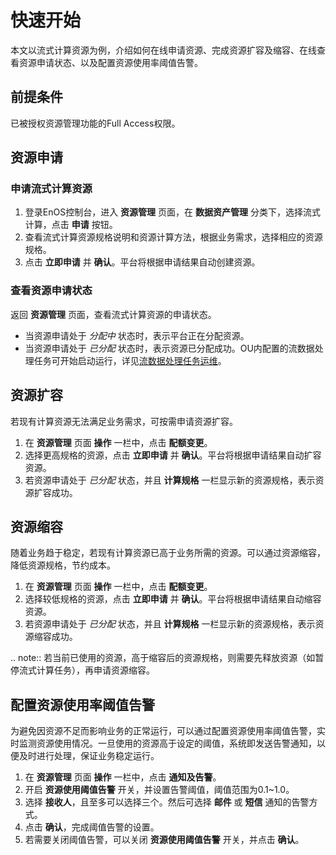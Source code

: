 # 快速开始

本文以流式计算资源为例，介绍如何在线申请资源、完成资源扩容及缩容、在线查看资源申请状态、以及配置资源使用率阈值告警。

## 前提条件
已被授权资源管理功能的Full Access权限。

## 资源申请
### 申请流式计算资源
1. 登录EnOS控制台，进入 **资源管理** 页面，在 **数据资产管理** 分类下，选择流式计算，点击 **申请** 按钮。
2. 查看流式计算资源规格说明和资源计算方法，根据业务需求，选择相应的资源规格。
3. 点击 **立即申请** 并 **确认**。平台将根据申请结果自动创建资源。

### 查看资源申请状态
返回 **资源管理** 页面，查看流式计算资源的申请状态。

- 当资源申请处于 *分配中* 状态时，表示平台正在分配资源。
- 当资源申请处于 *已分配* 状态时，表示资源已分配成功。OU内配置的流数据处理任务可开始启动运行，详见[流数据处理任务运维](/docs/data-asset/zh_CN/latest/howto/stream/monitoring_job.html)。

## 资源扩容
若现有计算资源无法满足业务需求，可按需申请资源扩容。

1. 在 **资源管理** 页面 **操作** 一栏中，点击 **配额变更**。
2. 选择更高规格的资源，点击 **立即申请** 并 **确认**。平台将根据申请结果自动扩容资源。
3. 若资源申请处于 *已分配* 状态，并且 **计算规格** 一栏显示新的资源规格，表示资源扩容成功。

## 资源缩容
随着业务趋于稳定，若现有计算资源已高于业务所需的资源。可以通过资源缩容，降低资源规格，节约成本。

1. 在 **资源管理** 页面 **操作** 一栏中，点击 **配额变更**。
2. 选择较低规格的资源，点击 **立即申请** 并 **确认**。平台将根据申请结果自动缩容资源。
3. 若资源申请处于 *已分配* 状态，并且 **计算规格** 一栏显示新的资源规格，表示资源缩容成功。

.. note:: 若当前已使用的资源，高于缩容后的资源规格，则需要先释放资源（如暂停流式计算任务），再申请资源缩容。

## 配置资源使用率阈值告警

为避免因资源不足而影响业务的正常运行，可以通过配置资源使用率阈值告警，实时监测资源使用情况。一旦使用的资源高于设定的阈值，系统即发送告警通知，以便及时进行处理，保证业务稳定运行。
1. 在 **资源管理** 页面 **操作** 一栏中，点击 **通知及告警**。
2. 开启 **资源使用阈值告警** 开关，并设置告警阈值，阈值范围为0.1~1.0。
3. 选择 **接收人**，且至多可以选择三个。然后可选择 **邮件** 或 **短信** 通知的告警方式。
4. 点击 **确认**，完成阈值告警的设置。
5. 若需要关闭阈值告警，可以关闭 **资源使用阈值告警** 开关，并点击 **确认**。
